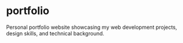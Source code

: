 # portfolio
Personal portfolio website showcasing my web development projects, design skills, and technical background.
